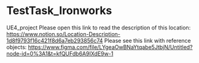 # TestTask_Ironworks
UE4_project
Please open this link to read the description of this location: https://www.notion.so/Location-Description-1d8f9793f16c421f8d6a7eb293856c74
Please see this link with reference objects: https://www.figma.com/file/LYgeaOwBNaYtqabe5JtbjN/Untitled?node-id=0%3A1&t=kfQUFdb6A9IXdE9w-1
